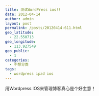 ```yaml
---
title: 测试WordPress ios!!
date: 2012-04-14
author: admin
layout: post
permalink: /posts/20120414-611.html
geo_latitude:
  - 22.550713
geo_longitude:
  - 113.927549
geo_public:
  - 1
categories:
  - 不想分类
tags:
  - wordpress ipad ios
---
```

用Wordpress IOS来管理博客真心是个好主意！